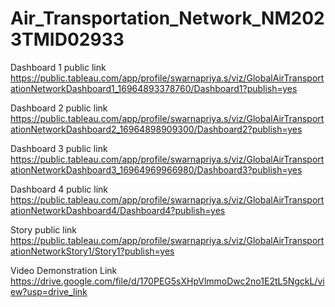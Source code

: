 # Air_Transportation_Network_NM2023TMID02933


Dashboard 1 public link https://public.tableau.com/app/profile/swarnapriya.s/viz/GlobalAirTransportationNetworkDashboard1_16964893378760/Dashboard1?publish=yes

Dashboard 2 public link https://public.tableau.com/app/profile/swarnapriya.s/viz/GlobalAirTransportationNetworkDashboard2_16964898909300/Dashboard2?publish=yes

Dashboard 3 public link https://public.tableau.com/app/profile/swarnapriya.s/viz/GlobalAirTransportationNetworkDashboard3_16964969966980/Dashboard3?publish=yes

Dashboard 4 public link https://public.tableau.com/app/profile/swarnapriya.s/viz/GlobalAirTransportationNetworkDashboard4/Dashboard4?publish=yes


Story public link https://public.tableau.com/app/profile/swarnapriya.s/viz/GlobalAirTransportationNetworkStory1/Story1?publish=yes


Video Demonstration Link https://drive.google.com/file/d/170PEG5sXHpVlmmoDwc2no1E2tL5NgckL/view?usp=drive_link
